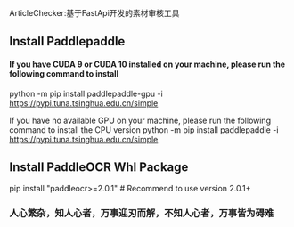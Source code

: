 ArticleChecker:基于FastApi开发的素材审核工具

## Install Paddlepaddle
#### If you have CUDA 9 or CUDA 10 installed on your machine, please run the following command to install
python -m pip install paddlepaddle-gpu -i https://pypi.tuna.tsinghua.edu.cn/simple

If you have no available GPU on your machine, please run the following command to install the CPU version
python -m pip install paddlepaddle -i https://pypi.tuna.tsinghua.edu.cn/simple

## Install PaddleOCR Whl Package
pip install "paddleocr>=2.0.1" # Recommend to use version 2.0.1+

### 人心繁杂，知人心者，万事迎刃而解，不知人心者，万事皆为碍难